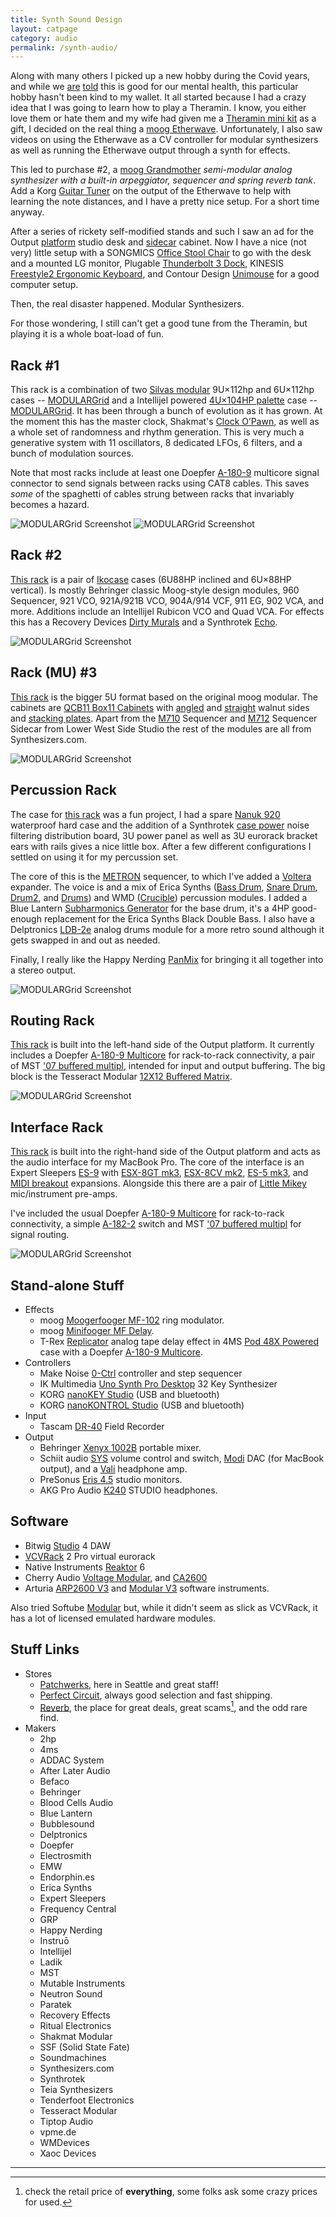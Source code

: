 ```yaml
---
title: Synth Sound Design
layout: catpage
category: audio
permalink: /synth-audio/
---
```


Along with many others I picked up a new hobby during the Covid years, and while we [are](https://www.usatoday.com/in-depth/life/health-wellness/2021/03/16/new-hobbies-new-connections-unexpected-joys-during-covid-19-pandemic/4664961001/) [told](https://academic.oup.com/innovateage/article/5/Supplement_1/14/6464869) this is good for our mental health, this particular hobby hasn't been kind to my wallet. It all started because I had a crazy idea that I was going to learn how to play a Theramin. I know, you either love them or hate them and my wife had given me a [Theramin mini kit](https://www.amazon.com/Gakken-Theremin-mini-plus/dp/4057002138) as a gift, I decided on the real thing a [moog Etherwave](https://www.moogmusic.com/products/etherwave-plus-theremin). Unfortunately, I also saw videos on using the Etherwave as a CV controller for modular synthesizers as well as running the Etherwave output through a synth for effects. 

This led to purchase #2, a [moog Grandmother](https://www.moogmusic.com/products/grandmother) _semi-modular analog synthesizer with a built-in arpeggiator, sequencer and spring reverb tank_. Add a Korg [Guitar Tuner](https://smile.amazon.com/gp/product/B015ZLHNM6) on the output of the Etherwave to help with learning the note distances, and I have a pretty nice setup. For a short time anyway.

After a series of rickety self-modified stands and such I saw an ad for the Output [platform](https://output.com/products/platform) studio desk and [sidecar](https://output.com/products/sidecar) cabinet. Now I have a nice (not very) little setup with a SONGMICS [Office Stool Chair](https://smile.amazon.com/gp/product/B079PY5363) to go with the desk and a mounted LG monitor, Plugable [Thunderbolt 3 Dock](https://smile.amazon.com/gp/product/B075M1XHCK), KINESIS [Freestyle2 Ergonomic Keyboard](https://smile.amazon.com/Kinesis-Freestyle2-Ergonomic-Keyboard-Separation/dp/B0089ZLENA), and Contour Design [Unimouse](https://smile.amazon.com/gp/product/B075VBGNZ3) for a good computer setup.

Then, the real disaster happened. Modular Synthesizers.

For those wondering, I still can't get a good tune from the Theramin, but playing it is a whole boat-load of fun.

## Rack #1

This rack is a combination of two [Silvas modular](https://reverb.com/shop/silvas-modular-cases) 9U×112hp and 6U×112hp cases -- [MODULARGrid](https://www.modulargrid.net/e/racks/view/1376181) and a Intellijel powered [4U×104HP palette](https://intellijel.com/shop/cases/4u/4u-palette-eurorack-case/) case -- [MODULARGrid](https://www.modulargrid.net/e/racks/view/1848431). It has been through a bunch of evolution as it has grown. At the moment this has the master clock, Shakmat's [Clock O’Pawn](http://www.shakmatmodular.com/products/cop.html), as well as a whole set of randomness and rhythm generation. This is very much a generative system with 11 oscillators, 8 dedicated LFOs, 6 filters, and a bunch of modulation sources.

Note that most racks include at least one Doepfer [A-180-9](https://www.modulargrid.net/e/doepfer-a-180-9) multicore signal connector to send signals between racks using CAT8 cables. This saves _some_ of the spaghetti of cables strung between racks that invariably becomes a hazard.

![MODULARGrid Screenshot](https://cdn.modulargrid.net/img/racks/modulargrid_1376181.jpg)
![MODULARGrid Screenshot](https://cdn.modulargrid.net/img/racks/modulargrid_1848431.jpg)

## Rack #2

[This rack](https://www.modulargrid.net/e/racks/view/1422030) is a pair of [Ikocase](https://www.etsy.com/shop/Ikocase) cases (6U88HP inclined and 6U×88HP vertical). Is mostly Behringer classic Moog-style design modules, 960 Sequencer, 921 VCO, 921A/921B VCO, 904A/914 VCF, 911 EG, 902 VCA, and more. Additions include an Intellijel Rubicon VCO and Quad VCA. For effects this has a Recovery Devices [Dirty Murals](https://recoveryeffects.com/collections/eurorack-modular/products/dirty-murals-eurorack-modular-device) and a Synthrotek [Echo](https://store.synthrotek.com/ECHO_Voltage_Controlled_Echo).

![MODULARGrid Screenshot](https://cdn.modulargrid.net/img/racks/modulargrid_1422030.jpg)

## Rack (MU) #3

[This rack](https://www.modulargrid.net/d/racks/view/1501553) is the bigger 5U format based on the original moog modular. The cabinets are [QCB11 Box11 Cabinets](https://shop.synthesizers.com/collections/box11-cabinets/products/qcb11) with [angled](https://shop.synthesizers.com/collections/box11-cabinets/products/copy-of-qcb11-ss-w-box11-straight-walnut-sides) and [straight](https://shop.synthesizers.com/collections/box11-cabinets/products/copy-of-qcb11-box11-cabinet-with-power-harness) walnut sides and [stacking plates](https://shop.synthesizers.com/products/qcb11-pl-box11-stacking-plates?pr_prod_strat=copurchase&pr_rec_pid=2420685078610&pr_ref_pid=2420662763602&pr_seq=uniform). Apart from the [M710](https://richsstudioproject.wpcomstaging.com/product/m710/) Sequencer and [M712](https://richsstudioproject.wpcomstaging.com/product/m712/) Sequencer Sidecar from Lower West Side Studio the rest of the modules are all from Synthesizers.com.

![MODULARGrid Screenshot](https://cdn.modulargrid.net/img/racks/modulargrid_1501553.jpg)

## Percussion Rack

The case for [this rack](https://www.modulargrid.net/e/racks/view/1848379) was a fun project, I had a spare [Nanuk 920](https://nanuk.com/products/nanuk-920?variant=36845685801120) waterproof hard case and the addition of a Synthrotek [case power](https://store.synthrotek.com/Case-Power_p_585.html) noise filtering distribution board, 3U power panel as well as 3U eurorack bracket ears with rails gives a nice little box. After a few different configurations I settled on using it for my percussion set. 

The core of this is the [METRON](https://wmdevices.com/collections/eurorack-modules/products/metron) sequencer, to which I've added a [Voltera](https://wmdevices.com/collections/eurorack-modules/products/voltera) expander. The voice is and a mix of Erica Synths ([Bass Drum](https://www.ericasynths.lv/shop/eurorack-modules/by-series/drum-series/bass-drum/), [Snare Drum](https://www.ericasynths.lv/shop/eurorack-modules/by-series/drum-series/snare-drum/), [Drum2](https://www.ericasynths.lv/shop/eurorack-modules/by-series/pico-series/pico-drum2/), and [Drums](https://www.ericasynths.lv/shop/eurorack-modules/by-series/pico-series/pico-drums/)) and WMD ([Crucible](https://wmdevices.com/collections/eurorack-modules/products/crucible)) percussion modules. I added a Blue Lantern [Subharmonics Generator](https://www.bluelanternstore.com/store/p1/4hp_Subharmonic_Generator_Module.html#/) for the base drum, it's a 4HP good-enough replacement for the Erica Synths Black Double Bass. I also have a Delptronics [LDB-2e](https://delptronics.com/ldb2e.php) analog drums module for a more retro sound although it gets swapped in and out as needed.

Finally, I really like the Happy Nerding [PanMix](https://happynerding.com/category/panmix/) for bringing it all together into a stereo output.

![MODULARGrid Screenshot](https://cdn.modulargrid.net/img/racks/modulargrid_1848379.jpg)

## Routing Rack

[This rack](https://www.modulargrid.net/e/racks/view/1848424) is built into the left-hand side of the Output platform. It currently includes a Doepfer [A-180-9 Multicore](https://doepfer.de/A1809.htm) for rack-to-rack connectivity, a pair of MST ['07 buffered multipl](https://www.synthrotek.com/products/mst-eurorack-modules/mst-07-buffered-multiple/), intended for input and output buffering. The big block is the Tesseract Modular [12X12 Buffered Matrix](https://www.tesseractmodular.com/eurorack-modules/12x12-buffered-matrix).

![MODULARGrid Screenshot](https://cdn.modulargrid.net/img/racks/modulargrid_1848424.jpg)

## Interface Rack

[This rack](https://www.modulargrid.net/e/racks/view/1457228) is built into the right-hand side of the Output platform and acts as the audio interface for my MacBook Pro. The core of the interface is an Expert Sleepers [ES-9](https://www.expert-sleepers.co.uk/es9.html) with [ESX-8GT mk3](https://www.expert-sleepers.co.uk/esx8gt.html), [ESX-8CV mk2](https://www.expert-sleepers.co.uk/esx8cv.html), [ES-5 mk3](https://www.expert-sleepers.co.uk/es5.html), and [MIDI breakout](https://www.expert-sleepers.co.uk/dm4midibreakout.html) expansions. Alongside this there are a pair of [Little Mikey](https://www.expert-sleepers.co.uk/littlemikey.html) mic/instrument pre-amps. 

I've included the usual Doepfer [A-180-9 Multicore](https://doepfer.de/A1809.htm) for rack-to-rack connectivity, a simple [A-182-2](https://doepfer.de/a1822.htm) switch and MST ['07 buffered multipl](https://www.synthrotek.com/products/mst-eurorack-modules/mst-07-buffered-multiple/) for signal routing.

![MODULARGrid Screenshot](https://cdn.modulargrid.net/img/racks/modulargrid_1457228.jpg)

## Stand-alone Stuff

* Effects
  * moog [Moogerfooger MF-102](https://www.moogmusic.com/products/moogerfooger-mf-102-ring-modulator) ring modulator.
  * moog [Minifooger MF Delay](https://www.moogmusic.com/products/minifooger-mf-delay).
  * T-Rex [Replicator](https://www.t-rex-effects.com/replicator-module) analog tape delay effect in 4MS [Pod 48X Powered](https://4mscompany.com/pod48x.php) case with a Doepfer [A-180-9 Multicore](https://doepfer.de/A1809.htm). 
* Controllers
  * Make Noise [0-Ctrl](https://www.makenoisemusic.com/synthesizers/ohctrl) controller and step sequencer
  * IK Multimedia [Uno Synth Pro Desktop](https://www.ikmultimedia.com/products/unosynthpro) 32 Key Synthesizer
  * KORG [nanoKEY Studio](https://www.korg.com/us/products/computergear/nanokey_studio/) (USB and bluetooth)
  * KORG [nanoKONTROL Studio](https://www.korg.com/us/products/computergear/nanokontrol_studio/) (USB and bluetooth)
* Input
  * Tascam [DR-40](https://tascam.com/us/product/dr-40/top) Field Recorder
* Output
  * Behringer [Xenyx 1002B](https://www.behringer.com/product.html) portable mixer.
  * Schiit audio [SYS](https://www.schiit.com/products/sys) volume control and switch, [Modi](https://www.schiit.com/products/modi-1) DAC (for MacBook output), and a [Vali](https://www.schiit.com/products/vali-3) headphone amp.
  * PreSonus [Eris 4.5](https://www.presonus.com/products/Eris-E45) studio monitors.
  * AKG Pro Audio [K240](https://www.akg.com/Headphones/Professional%20Headphones/K240-Studio.html) STUDIO headphones.

## Software

* Bitwig [Studio](https://www.bitwig.com/overview/) 4 DAW
* [VCVRack](https://vcvrack.com/Rack) 2 Pro virtual eurorack
* Native Instruments [Reaktor](https://www.native-instruments.com/en/products/komplete/synths/reaktor-6/) 6
* Cherry Audio [Voltage Modular](https://cherryaudio.com/products/voltage-modular), and [CA2600](https://cherryaudio.com/products/ca2600)
* Arturia [ARP2600 V3](https://www.arturia.com/products/analog-classics/arp2600v) and [Modular V3](https://www.arturia.com/products/analog-classics/modular-v/overview) software instruments.

Also tried Softube [Modular](https://www.softube.com/modular) but, while it didn't seem as slick as VCVRack, it has a lot of licensed emulated hardware modules. 

## Stuff Links

* Stores
  * [Patchwerks](https://patchwerks.com/), here in Seattle and great staff!
  * [Perfect Circuit](https://www.perfectcircuit.com/), always good selection and fast shipping.
  * [Reverb](https://reverb.com/), the place for great deals, great scams[^1], and the odd rare find.
* Makers
  * 2hp
  * 4ms
  * ADDAC System
  * After Later Audio
  * Befaco
  * Behringer
  * Blood Cells Audio
  * Blue Lantern
  * Bubblesound
  * Delptronics
  * Doepfer
  * Electrosmith
  * EMW
  * Endorphin.es
  * Erica Synths
  * Expert Sleepers
  * Frequency Central
  * GRP
  * Happy Nerding
  * Instruō
  * Intellijel
  * Ladik
  * MST
  * Mutable Instruments
  * Neutron Sound
  * Paratek
  * Recovery Effects
  * Ritual Electronics
  * Shakmat Modular
  * SSF (Solid State Fate)
  * Soundmachines
  * Synthesizers.com
  * Synthrotek
  * Teia Synthesizers
  * Tenderfoot Electronics
  * Tesseract Modular
  * Tiptop Audio
  * vpme.de
  * WMDevices
  * Xaoc Devices

-----

[^1]: check the retail price of **everything**, some folks ask some crazy prices for used.